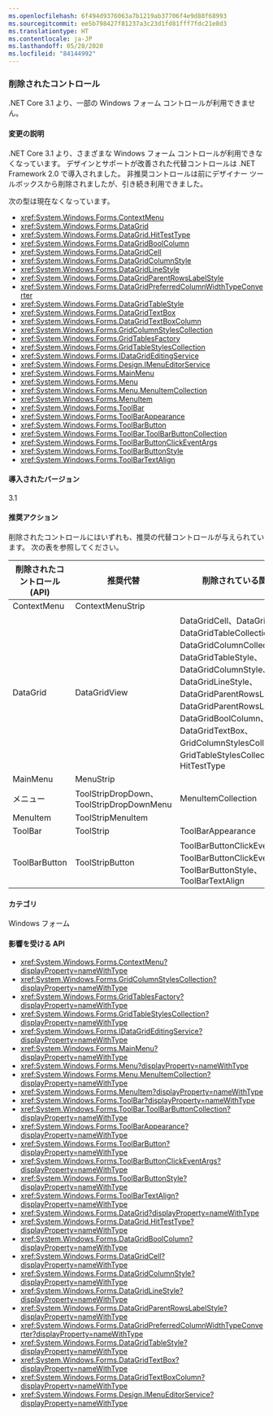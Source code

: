 ```yaml
---
ms.openlocfilehash: 6f494d9376063a7b1219ab37706f4e9d88f68993
ms.sourcegitcommit: ee5b798427f81237a3c23d1fd81fff7fdc21e8d3
ms.translationtype: HT
ms.contentlocale: ja-JP
ms.lasthandoff: 05/28/2020
ms.locfileid: "84144992"
---
```

### <a name="removed-controls"></a>削除されたコントロール

.NET Core 3.1 より、一部の Windows フォーム コントロールが利用できません。

#### <a name="change-description"></a>変更の説明

.NET Core 3.1 より、さまざまな Windows フォーム コントロールが利用できなくなっています。 デザインとサポートが改善された代替コントロールは .NET Framework 2.0 で導入されました。 非推奨コントロールは前にデザイナー ツールボックスから削除されましたが、引き続き利用できました。

次の型は現在なくなっています。

- <xref:System.Windows.Forms.ContextMenu>
- <xref:System.Windows.Forms.DataGrid>
- <xref:System.Windows.Forms.DataGrid.HitTestType>
- <xref:System.Windows.Forms.DataGridBoolColumn>
- <xref:System.Windows.Forms.DataGridCell>
- <xref:System.Windows.Forms.DataGridColumnStyle>
- <xref:System.Windows.Forms.DataGridLineStyle>
- <xref:System.Windows.Forms.DataGridParentRowsLabelStyle>
- <xref:System.Windows.Forms.DataGridPreferredColumnWidthTypeConverter>
- <xref:System.Windows.Forms.DataGridTableStyle>
- <xref:System.Windows.Forms.DataGridTextBox>
- <xref:System.Windows.Forms.DataGridTextBoxColumn>
- <xref:System.Windows.Forms.GridColumnStylesCollection>
- <xref:System.Windows.Forms.GridTablesFactory>
- <xref:System.Windows.Forms.GridTableStylesCollection>
- <xref:System.Windows.Forms.IDataGridEditingService>
- <xref:System.Windows.Forms.Design.IMenuEditorService>
- <xref:System.Windows.Forms.MainMenu>
- <xref:System.Windows.Forms.Menu>
- <xref:System.Windows.Forms.Menu.MenuItemCollection>
- <xref:System.Windows.Forms.MenuItem>
- <xref:System.Windows.Forms.ToolBar>
- <xref:System.Windows.Forms.ToolBarAppearance>
- <xref:System.Windows.Forms.ToolBarButton>
- <xref:System.Windows.Forms.ToolBar.ToolBarButtonCollection>
- <xref:System.Windows.Forms.ToolBarButtonClickEventArgs>
- <xref:System.Windows.Forms.ToolBarButtonStyle>
- <xref:System.Windows.Forms.ToolBarTextAlign>

#### <a name="version-introduced"></a>導入されたバージョン

3.1

#### <a name="recommended-action"></a>推奨アクション

削除されたコントロールにはいずれも、推奨の代替コントロールが与えられています。 次の表を参照してください。

| 削除されたコントロール (API) | 推奨代替 | 削除されている関連 API |
|-|-|-|
| ContextMenu | ContextMenuStrip | |
| DataGrid | DataGridView | DataGridCell、DataGridRow、DataGridTableCollection、DataGridColumnCollection、DataGridTableStyle、DataGridColumnStyle、DataGridLineStyle、DataGridParentRowsLabel、DataGridParentRowsLabelStyle、DataGridBoolColumn、DataGridTextBox、GridColumnStylesCollection、GridTableStylesCollection、HitTestType |
| MainMenu | MenuStrip | |
| メニュー | ToolStripDropDown、ToolStripDropDownMenu | MenuItemCollection |
| MenuItem | ToolStripMenuItem | |
| ToolBar | ToolStrip | ToolBarAppearance |
| ToolBarButton | ToolStripButton | ToolBarButtonClickEventArgs、ToolBarButtonClickEventHandler、ToolBarButtonStyle、ToolBarTextAlign|

#### <a name="category"></a>カテゴリ

Windows フォーム

#### <a name="affected-apis"></a>影響を受ける API

- <xref:System.Windows.Forms.ContextMenu?displayProperty=nameWithType>
- <xref:System.Windows.Forms.GridColumnStylesCollection?displayProperty=nameWithType>
- <xref:System.Windows.Forms.GridTablesFactory?displayProperty=nameWithType>
- <xref:System.Windows.Forms.GridTableStylesCollection?displayProperty=nameWithType>
- <xref:System.Windows.Forms.IDataGridEditingService?displayProperty=nameWithType>
- <xref:System.Windows.Forms.MainMenu?displayProperty=nameWithType>
- <xref:System.Windows.Forms.Menu?displayProperty=nameWithType>
- <xref:System.Windows.Forms.Menu.MenuItemCollection?displayProperty=nameWithType>
- <xref:System.Windows.Forms.MenuItem?displayProperty=nameWithType>
- <xref:System.Windows.Forms.ToolBar?displayProperty=nameWithType>
- <xref:System.Windows.Forms.ToolBar.ToolBarButtonCollection?displayProperty=nameWithType>
- <xref:System.Windows.Forms.ToolBarAppearance?displayProperty=nameWithType>
- <xref:System.Windows.Forms.ToolBarButton?displayProperty=nameWithType>
- <xref:System.Windows.Forms.ToolBarButtonClickEventArgs?displayProperty=nameWithType>
- <xref:System.Windows.Forms.ToolBarButtonStyle?displayProperty=nameWithType>
- <xref:System.Windows.Forms.ToolBarTextAlign?displayProperty=nameWithType>
- <xref:System.Windows.Forms.DataGrid?displayProperty=nameWithType>
- <xref:System.Windows.Forms.DataGrid.HitTestType?displayProperty=nameWithType>
- <xref:System.Windows.Forms.DataGridBoolColumn?displayProperty=nameWithType>
- <xref:System.Windows.Forms.DataGridCell?displayProperty=nameWithType>
- <xref:System.Windows.Forms.DataGridColumnStyle?displayProperty=nameWithType>
- <xref:System.Windows.Forms.DataGridLineStyle?displayProperty=nameWithType>
- <xref:System.Windows.Forms.DataGridParentRowsLabelStyle?displayProperty=nameWithType>
- <xref:System.Windows.Forms.DataGridPreferredColumnWidthTypeConverter?displayProperty=nameWithType>
- <xref:System.Windows.Forms.DataGridTableStyle?displayProperty=nameWithType>
- <xref:System.Windows.Forms.DataGridTextBox?displayProperty=nameWithType>
- <xref:System.Windows.Forms.DataGridTextBoxColumn?displayProperty=nameWithType>
- <xref:System.Windows.Forms.Design.IMenuEditorService?displayProperty=nameWithType>

<!-- 

#### Affected APIs

- `T:System.Windows.Forms.Menu`
- `T:System.Windows.Forms.Menu.MenuItemCollection`
- `T:System.Windows.Forms.MainMenu`
- `T:System.Windows.Forms.ContextMenu`
- `T:System.Windows.Forms.MenuItem`
- `T:System.Windows.Forms.ToolBar`
- `T:System.Windows.Forms.ToolBarAppearance`
- `T:System.Windows.Forms.ToolBarButton`
- `T:System.Windows.Forms.ToolBar.ToolBarButtonCollection`
- `T:System.Windows.Forms.ToolBarButtonClickEventArgs`
- `T:System.Windows.Forms.ToolBarButtonStyle`
- `T:System.Windows.Forms.ToolBarTextAlign`
- `T:System.Windows.Forms.DataGrid`
- `T:System.Windows.Forms.DataGridBoolColumn`
- `T:System.Windows.Forms.DataGridCell`
- `T:System.Windows.Forms.DataGridColumnStyle`
- `T:System.Windows.Forms.DataGridLineStyle`
- `T:System.Windows.Forms.DataGridParentRowsLabelStyle`
- `T:System.Windows.Forms.DataGridPreferredColumnWidthTypeConverter`
- `T:System.Windows.Forms.DataGridTableStyle`
- `T:System.Windows.Forms.DataGridTextBox`
- `T:System.Windows.Forms.DataGridTextBoxColumn`
- `T:System.Windows.Forms.GridColumnStylesCollection`
- `T:System.Windows.Forms.GridTablesFactory`
- `T:System.Windows.Forms.GridTableStylesCollection`
- `T:System.Windows.Forms.IDataGridEditingService`
- `T:System.Windows.Forms.DataGrid.HitTestType`
- `T:System.Windows.Forms.Design.IMenuEditorService`

-->
